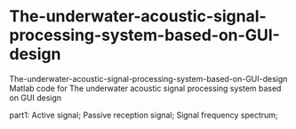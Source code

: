 # The-underwater-acoustic-signal-processing-system-based-on-GUI-design
The-underwater-acoustic-signal-processing-system-based-on-GUI-design
Matlab code for The underwater acoustic signal processing system based on GUI design

part1:
  Active signal;
  Passive reception signal;
  Signal frequency spectrum;
  
